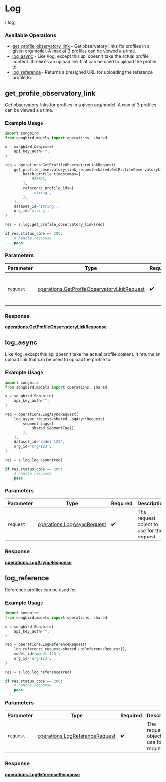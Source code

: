 # Log
(*.log*)

### Available Operations

* [get_profile_observatory_link](#get_profile_observatory_link) - Get observatory links for profiles in a given org/model. A max of 3 profiles can be viewed a a time.
* [log_async](#log_async) - Like /log, except this api doesn't take the actual profile content. It returns an upload link that can be used to upload the profile to.
* [log_reference](#log_reference) - Returns a presigned URL for uploading the reference profile to.

## get_profile_observatory_link

Get observatory links for profiles in a given org/model. A max of 3 profiles can be viewed a a time.

### Example Usage

```python
import songbird
from songbird.models import operations, shared

s = songbird.Songbird(
    api_key_auth="",
)

req = operations.GetProfileObservatoryLinkRequest(
    get_profile_observatory_link_request=shared.GetProfileObservatoryLinkRequest(
        batch_profile_timestamps=[
            926863,
        ],
        reference_profile_ids=[
            'string',
        ],
    ),
    dataset_id='string',
    org_id='string',
)

res = s.log.get_profile_observatory_link(req)

if res.status_code == 200:
    # handle response
    pass
```

### Parameters

| Parameter                                                                                                  | Type                                                                                                       | Required                                                                                                   | Description                                                                                                |
| ---------------------------------------------------------------------------------------------------------- | ---------------------------------------------------------------------------------------------------------- | ---------------------------------------------------------------------------------------------------------- | ---------------------------------------------------------------------------------------------------------- |
| `request`                                                                                                  | [operations.GetProfileObservatoryLinkRequest](../../models/operations/getprofileobservatorylinkrequest.md) | :heavy_check_mark:                                                                                         | The request object to use for the request.                                                                 |


### Response

**[operations.GetProfileObservatoryLinkResponse](../../models/operations/getprofileobservatorylinkresponse.md)**


## log_async

Like /log, except this api doesn't take the actual profile content. It returns an upload link that can be used to upload the profile to.

### Example Usage

```python
import songbird
from songbird.models import operations, shared

s = songbird.Songbird(
    api_key_auth="",
)

req = operations.LogAsyncRequest(
    log_async_request=shared.LogAsyncRequest(
        segment_tags=[
            shared.SegmentTag(),
        ],
    ),
    dataset_id='model-123',
    org_id='org-123',
)

res = s.log.log_async(req)

if res.status_code == 200:
    # handle response
    pass
```

### Parameters

| Parameter                                                                | Type                                                                     | Required                                                                 | Description                                                              |
| ------------------------------------------------------------------------ | ------------------------------------------------------------------------ | ------------------------------------------------------------------------ | ------------------------------------------------------------------------ |
| `request`                                                                | [operations.LogAsyncRequest](../../models/operations/logasyncrequest.md) | :heavy_check_mark:                                                       | The request object to use for the request.                               |


### Response

**[operations.LogAsyncResponse](../../models/operations/logasyncresponse.md)**


## log_reference

Reference profiles can be used for.

### Example Usage

```python
import songbird
from songbird.models import operations, shared

s = songbird.Songbird(
    api_key_auth="",
)

req = operations.LogReferenceRequest(
    log_reference_request=shared.LogReferenceRequest(),
    model_id='model-123',
    org_id='org-123',
)

res = s.log.log_reference(req)

if res.status_code == 200:
    # handle response
    pass
```

### Parameters

| Parameter                                                                        | Type                                                                             | Required                                                                         | Description                                                                      |
| -------------------------------------------------------------------------------- | -------------------------------------------------------------------------------- | -------------------------------------------------------------------------------- | -------------------------------------------------------------------------------- |
| `request`                                                                        | [operations.LogReferenceRequest](../../models/operations/logreferencerequest.md) | :heavy_check_mark:                                                               | The request object to use for the request.                                       |


### Response

**[operations.LogReferenceResponse](../../models/operations/logreferenceresponse.md)**


